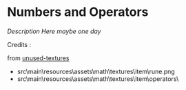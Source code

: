 # Numbers and Operators

*Description Here maybe one day*




Credits :


from [unused-textures](https://github.com/malcolmriley/unused-textures)
- src\main\resources\assets\math\textures\item\rune.png
- src\main\resources\assets\math\textures\item\operators\ <any>